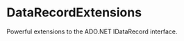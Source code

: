 DataRecordExtensions
====================

Powerful extensions to the ADO.NET IDataRecord interface.